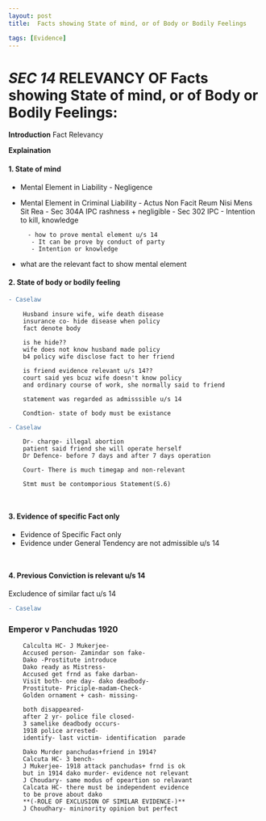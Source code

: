 ```yaml
---
layout: post
title:  Facts showing State of mind, or of Body or Bodily Feelings

tags: [Evidence]
---
```


# *SEC 14* RELEVANCY OF Facts showing State of mind, or of Body or Bodily Feelings:


**Introduction**
	Fact
	Relevancy

**Explaination**
	

#### 1. State of mind
	 
  - Mental Element in Liability
		  - Negligence

  - Mental Element in Criminal Liability
		  - Actus Non Facit Reum Nisi Mens Sit Rea
		  - Sec 304A IPC  rashness + negligible
		  - Sec 302 IPC - Intention to kill, knowledge
         
		  - how to prove mental element u/s 14 
		   - It can be prove by conduct of party
		   - Intention or knowledge


   - what are the relevant fact to show mental element
	       

	
	
 

#### 2. State  of body or bodily feeling



```diff
- Caselaw
```


	    Husband insure wife, wife death disease
	    insurance co- hide disease when policy
	    fact denote body

	    is he hide??
	    wife does not know husband made policy
	    b4 policy wife disclose fact to her friend
	    
	    is friend evidence relevant u/s 14??
	    court said yes bcuz wife doesn't know policy
	    and ordinary course of work, she normally said to friend
	    
	    statement was regarded as admisssible u/s 14
	    
	    Condtion- state of body must be existance


```diff
- Caselaw
```	
	
	    Dr- charge- illegal abortion
	    patient said friend she will operate herself
	    Dr Defence- before 7 days and after 7 days operation
	    
	    Court- There is much timegap and non-relevant
	    
	    Stmt must be contomporious Statement(S.6)

` `
#### 3. Evidence of specific Fact only
	
  - Evidence of Specific Fact only
  -  Evidence under General Tendency are not admissible u/s 14
  
` `  

#### 4. Previous Conviction is relevant u/s  14
  Excludence of similar fact u/s 14
  

```diff
- Caselaw 
```
###	Emperor v Panchudas 1920
 
	    Calculta HC- J Mukerjee-
	    Accused person- Zamindar son fake-  
	    Dako -Prostitute introduce 
	    Dako ready as Mistress-
	    Accused get frnd as fake darban-
	    Visit both- one day- dako deadbody-
	    Prostitute- Priciple-madam-Check-
	    Golden ornament + cash- missing-
	    
	    both disappeared-
	    after 2 yr- police file closed-
	    3 samelike deadbody occurs-
	    1918 police arrested-
	    identify- last victim- identification  parade
	    
	    Dako Murder panchudas+friend in 1914?
	    Calcuta HC- 3 bench-
	    J Mukerjee- 1918 attack panchudas+ frnd is ok
	    but in 1914 dako murder- evidence not relevant
	    J Choudary- same modus of opeartion so relavant
	    Calcata HC- there must be independent evidence
	    to be prove about dako
	    **(-ROLE OF EXCLUSION OF SIMILAR EVIDENCE-)**
	    J Choudhary- mininority opinion but perfect

